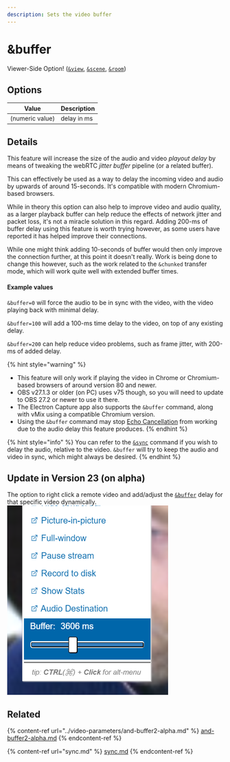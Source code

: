```yaml
---
description: Sets the video buffer
---
```


# \&buffer

Viewer-Side Option! ([`&view`](view.md), [`&scene`](scene.md), [`&room`](../../general-settings/room.md))

## Options

| Value           | Description |
| --------------- | ----------- |
| (numeric value) | delay in ms |

## Details

This feature will increase the size of the audio and video _playout delay_ by means of tweaking the webRTC _jitter buffer_ pipeline (or a related buffer).

This can effectively be used as a way to delay the incoming video and audio by upwards of around 15-seconds. It's compatible with modern Chromium-based browsers.

While in theory this option can also help to improve video and audio quality, as a larger playback buffer can help reduce the effects of network jitter and packet loss, it's not a miracle solution in this regard. Adding 200-ms of buffer delay using this feature is worth trying however, as some users have reported it has helped improve their connections.

While one might think adding 10-seconds of buffer would then only improve the connection further, at this point it doesn't really. Work is being done to change this however, such as the work related to the `&chunked` transfer mode, which will work quite well with extended buffer times.

#### Example values

`&buffer=0` will force the audio to be in sync with the video, with the video playing back with minimal delay.

`&buffer=100` will add a 100-ms time delay to the video, on top of any existing delay.

`&buffer=200` can help reduce video problems, such as frame jitter, with 200-ms of added delay.

{% hint style="warning" %}
* This feature will only work if playing the video in Chrome or Chromium-based browsers of around version 80 and newer.
* OBS v27.1.3 or older (on PC) uses v75 though, so you will need to update to OBS 27.2 or newer to use it there.
* The Electron Capture app also supports the `&buffer` command, along with vMix using a compatible Chromium version.
* Using the `&buffer` command may stop [Echo Cancellation](../../source-settings/aec.md) from working due to the audio delay this feature produces.
{% endhint %}

{% hint style="info" %}
You can refer to the [`&sync`](sync.md) command if you wish to delay the audio, relative to the video. `&buffer` will try to keep the audio and video in sync, which might always be desired.
{% endhint %}

## Update in Version 23 (on alpha)

The option to right click a remote video and add/adjust the [`&buffer`](buffer.md) delay for that specific video dynamically.\
![](<../../.gitbook/assets/image (173).png>)

## Related

{% content-ref url="../video-parameters/and-buffer2-alpha.md" %}
[and-buffer2-alpha.md](../video-parameters/and-buffer2-alpha.md)
{% endcontent-ref %}

{% content-ref url="sync.md" %}
[sync.md](sync.md)
{% endcontent-ref %}

